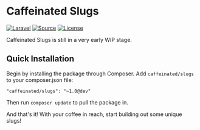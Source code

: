 # Caffeinated Slugs
[![Laravel](https://img.shields.io/badge/Laravel-5.1-orange.svg?style=flat-square)](http://laravel.com)
[![Source](http://img.shields.io/badge/source-caffeinated/slugs-blue.svg?style=flat-square)](https://github.com/caffeinated/slugs)
[![License](http://img.shields.io/badge/license-MIT-brightgreen.svg?style=flat-square)](https://tldrlegal.com/license/mit-license)

Caffeinated Slugs is still in a very early WIP stage.

## Quick Installation
Begin by installing the package through Composer. Add `caffeinated/slugs` to your composer.json file:

```
"caffeinated/slugs": "~1.0@dev"
```

Then run `composer update` to pull the package in.

And that's it! With your coffee in reach, start building out some unique slugs!
